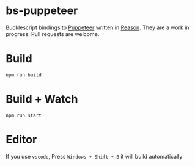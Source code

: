 # bs-puppeteer

Bucklescript bindings to [Puppeteer](https://github.com/GoogleChrome/puppeteer)
written in [Reason](https://reasonml.github.io). They are a work in progress.
Pull requests are welcome.

# Build
```
npm run build
```

# Build + Watch
```
npm run start
```

# Editor
If you use `vscode`, Press `Windows + Shift + B` it will build automatically
